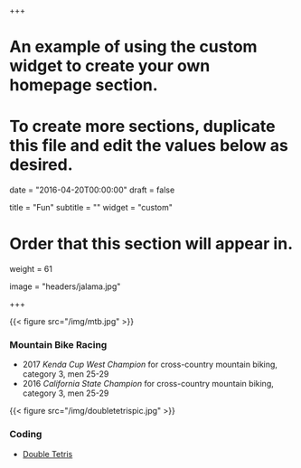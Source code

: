 +++
# An example of using the custom widget to create your own homepage section.
# To create more sections, duplicate this file and edit the values below as desired.

date = "2016-04-20T00:00:00"
draft = false

title = "Fun"
subtitle = ""
widget = "custom"

# Order that this section will appear in.
weight = 61

image = "headers/jalama.jpg"

+++

{{< figure src="/img/mtb.jpg" >}}

### Mountain Bike Racing
- 2017 *Kenda Cup West Champion* for cross-country mountain biking, category 3, men 25-29
- 2016 *California State Champion* for cross-country mountain biking, category 3, men 25-29	

{{< figure src="/img/doubletetrispic.jpg" >}}

### Coding
- [Double Tetris](https://bkellman.github.io/img/DoubleTetris.jar)